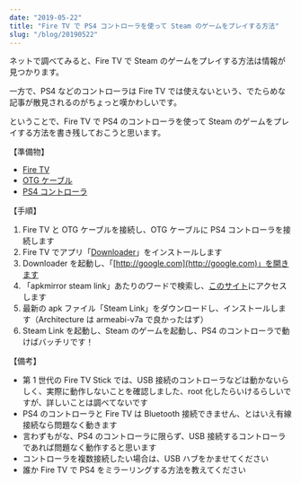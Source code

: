 ```yaml
---
date: "2019-05-22"
title: "Fire TV で PS4 コントローラを使って Steam のゲームをプレイする方法"
slug: "/blog/20190522"
---
```


ネットで調べてみると、Fire TV で Steam のゲームをプレイする方法は情報が見つかります。

一方で、PS4 などのコントローラは Fire TV では使えないという、でたらめな記事が散見されるのがちょっと嘆かわしいです。

ということで、Fire TV で PS4 のコントローラを使って Steam のゲームをプレイする方法を書き残しておこうと思います。

【準備物】

- [Fire TV](https://amzn.to/2JVS4yC)
- [OTG ケーブル](https://amzn.to/2HOhLOC)
- [PS4 コントローラ](https://amzn.to/2WflFt7)

【手順】

1. Fire TV と OTG ケーブルを接続し、OTG ケーブルに PS4 コントローラを接続します
2. Fire TV でアプリ「[Downloader](https://amzn.to/2WlzOVE)」をインストールします
3. Downloader を起動し、「[http://google.com](http://google.com)」を開きます
4. 「apkmirror steam link」あたりのワードで検索し、[このサイト](https://www.apkmirror.com/apk/valve-corporation/steam-link-beta/)にアクセスします
5. 最新の apk ファイル「Steam Link」をダウンロードし、インストールします（Architecture は armeabi-v7a で良かったはず）
6. Steam Link を起動し、Steam のゲームを起動し、PS4 のコントローラで動けばバッチリです！

【備考】

- 第 1 世代の Fire TV Stick では、USB 接続のコントローラなどは動かないらしく、実際に動作しないことを確認しました、root 化したらいけるらしいですが、詳しいことは調べてないです
- PS4 のコントローラと Fire TV は Bluetooth 接続できません、とはいえ有線接続なら問題なく動きます
- 言わずもがな、PS4 のコントローラに限らず、USB 接続するコントローラであれば問題なく動作すると思います
- コントローラを複数接続したい場合は、USB ハブをかませてください
- 誰か Fire TV で PS4 をミラーリングする方法を教えてください
